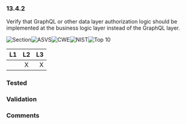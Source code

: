 ### 13.4.2 
Verify that GraphQL or other data layer authorization logic should be implemented at the business logic layer instead of the GraphQL layer.

![Section](https://img.shields.io/badge/V13-green.svg)![ASVS](https://img.shields.io/badge/ASVS-13.4.2-blue.svg)![CWE](https://img.shields.io/badge/CWE-285-red.svg)![NIST](https://img.shields.io/badge/NIST--important.svg)![Top 10](https://img.shields.io/badge/OWASP%20Top%20Ten%202007-A10-lightgray.svg)

| L1| L2| L3|
| --|:--:|-:|
|  | X | X |

### Tested

### Validation

### Comments

        